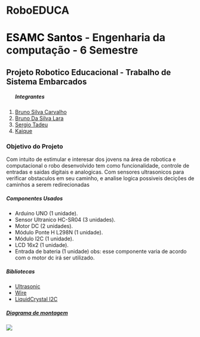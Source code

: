 # RoboEDUCA
 <h1><a  style="color:black; text-decoration: none" href="https://www.esamc.br/unidade/Santos/">ESAMC Santos</a> - Engenharia da computação - 6 Semestre</h1>
 <h2>Projeto Robotico Educacional - Trabalho de Sistema Embarcados</h2>
 <div>
 <ol><h5>Integrantes</h5>
  <li><a href="">Bruno Silva Carvalho</a></li>
  <li><a href="">Bruno Da Silva Lara</a></li>
  <li><a href="">Sergio Tadeu</a></li>
  <li><a href="">Kaique</a></li>
</ol>
</div>

   <h3>Objetivo do Projeto</h3>

  <p>Com intuito de estimular e interesar dos jovens na área de robotica e computacional 
   o robo desenvolvido tem como funcionalidade, controle de entradas e saidas digitais 
   e analogicas. Com sensores ultrasonicos para verificar obstaculos em seu caminho, 
   e analise logica possiveis decições de caminhos a serem redirecionadas</p>


<h5>Componentes Usados</h2>
 <ul>
  <li>Arduino UNO (1 unidade).</li>
  <li>Sensor Ultranico HC-SR04 (3 unidades).</li>
  <li>Motor DC (2 unidades).</li>
  <li>Módulo Ponte H L298N (1 unidade).</li>
  <li>Módulo I2C (1 unidade).</li>
  <li>LCD 16x2 (1 unidade).</li>
  <li>Entrada de bateria (1 unidade) obs: esse componente varia de acordo com o motor dc irá ser utilizado.</li>
 </ul>
 
<h5>Bibliotecas</h5>
 <ul>
 <li><a href="https://1drv.ms/u/s!AuZ0KLc1CFJMguc8X0ban7DaQ4AJNA">Ultrasonic</a></li>
 <li><a href="https://www.resistorpark.com/content/Arduino_Libraries/wire.zip">Wire</a></li>
 <li><a href="downloads.arduino.cc/libraries/github.com/marcoschwartz/LiquidCrystal_I2C-1.1.2.zip">LiquidCrystal I2C</li>
 </ul>
 
<h5>Diagrama de montagem</h5>
 <img src="https://raw.githubusercontent.com/Bruno-Carv/RoboEDUCA/Vers%C3%A3o(1.0)/SISTEMA_EMBARCADO_-_Projeto/Vers%C3%A3o(1.0).png" heigth="700">
